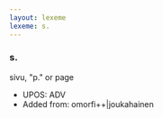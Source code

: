 ```yaml
---
layout: lexeme
lexeme: s.
---
```


###  s.

sivu, "p." or page
* UPOS:  ADV
* Added from:  omorfi++|joukahainen


